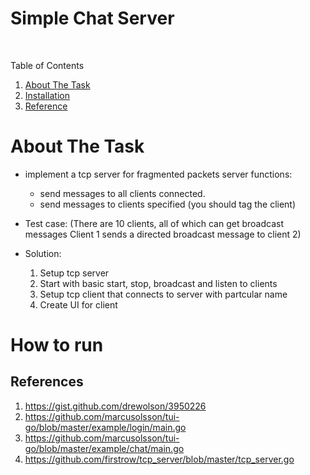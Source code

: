 # Simple Chat Server
<br  />
<p  align="center">
  
<summary>Table of Contents</summary>

<ol>

  

<li><a  href="#about-the-task">About The Task</a></li>

<li><a  href="#how-to-run">Installation</a></li>
<li><a  href="#reference">Reference</a></li>

</ol>

# About The Task
* implement a tcp server for fragmented packets server functions:
    * send messages to all clients connected.
    * send messages to clients specified (you should tag the client)

* Test case:
(There are 10 clients, all of which can get broadcast messages
Client 1 sends a directed broadcast message to client 2)

* Solution:
  1. Setup tcp server 
  2. Start with basic start, stop, broadcast and listen to clients
  3. Setup tcp client that connects to server with partcular name 
  4. Create UI for client
# How to run

## References
  1. https://gist.github.com/drewolson/3950226
  2. https://github.com/marcusolsson/tui-go/blob/master/example/login/main.go
  3. https://github.com/marcusolsson/tui-go/blob/master/example/chat/main.go
  4. https://github.com/firstrow/tcp_server/blob/master/tcp_server.go
